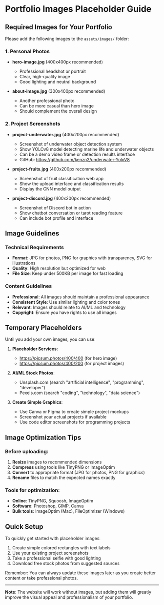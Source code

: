 # Portfolio Images Placeholder Guide

## Required Images for Your Portfolio

Please add the following images to the `assets/images/` folder:

### 1. Personal Photos
- **hero-image.jpg** (400x400px recommended)
  - Professional headshot or portrait
  - Clear, high-quality image
  - Good lighting and neutral background

- **about-image.jpg** (300x400px recommended)  
  - Another professional photo
  - Can be more casual than hero image
  - Should complement the overall design

### 2. Project Screenshots
- **project-underwater.jpg** (400x200px recommended)
  - Screenshot of underwater object detection system
  - Show YOLOv8 model detecting marine life and underwater objects
  - Can be a demo video frame or detection results interface
  - GitHub: https://github.com/kenzn2/underwater-YoloV8

- **project-fruits.jpg** (400x200px recommended)
  - Screenshot of fruit classification web app
  - Show the upload interface and classification results
  - Display the CNN model output

- **project-discord.jpg** (400x200px recommended)
  - Screenshot of Discord bot in action
  - Show chatbot conversation or tarot reading feature
  - Can include bot profile and interface

## Image Guidelines

### Technical Requirements
- **Format**: JPG for photos, PNG for graphics with transparency, SVG for illustrations
- **Quality**: High resolution but optimized for web
- **File Size**: Keep under 500KB per image for fast loading

### Content Guidelines
- **Professional**: All images should maintain a professional appearance
- **Consistent Style**: Use similar lighting and color tones
- **Relevant**: Images should relate to AI/ML and technology
- **Copyright**: Ensure you have rights to use all images

## Temporary Placeholders

Until you add your own images, you can use:

1. **Placeholder Services**:
   - https://picsum.photos/400/400 (for hero image)
   - https://picsum.photos/400/200 (for project images)

2. **AI/ML Stock Photos**:
   - Unsplash.com (search "artificial intelligence", "programming", "developer")
   - Pexels.com (search "coding", "technology", "data science")

3. **Create Simple Graphics**:
   - Use Canva or Figma to create simple project mockups
   - Screenshot your actual projects if available
   - Use code editor screenshots for programming projects

## Image Optimization Tips

### Before uploading:
1. **Resize** images to recommended dimensions
2. **Compress** using tools like TinyPNG or ImageOptim
3. **Convert** to appropriate format (JPG for photos, PNG for graphics)
4. **Rename** files to match the expected names exactly

### Tools for optimization:
- **Online**: TinyPNG, Squoosh, ImageOptim
- **Software**: Photoshop, GIMP, Canva
- **Bulk tools**: ImageOptim (Mac), FileOptimizer (Windows)

## Quick Setup

To quickly get started with placeholder images:

1. Create simple colored rectangles with text labels
2. Use your existing project screenshots
3. Take a professional selfie with good lighting
4. Download free stock photos from suggested sources

Remember: You can always update these images later as you create better content or take professional photos.

---

**Note**: The website will work without images, but adding them will greatly improve the visual appeal and professionalism of your portfolio.
